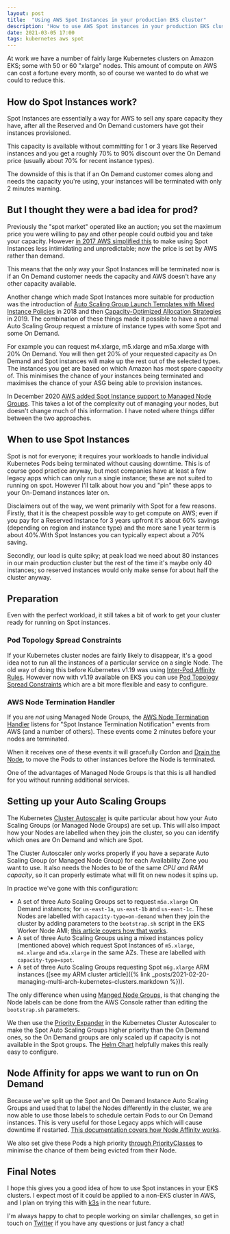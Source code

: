 ```yaml
---
layout: post
title:  "Using AWS Spot Instances in your production EKS cluster"
description: "How to use AWS Spot instances in your production EKS cluster without causing an outage."
date: 2021-03-05 17:00
tags: kubernetes aws spot
---
```


At work we have a number of fairly large Kubernetes clusters on Amazon EKS; some with 50 or 60 "xlarge" nodes. This amount of compute on AWS can cost a fortune every month, so of course we wanted to do what we could to reduce this.

## How do Spot Instances work?

Spot Instances are essentially a way for AWS to sell any spare capacity they have, after all the Reserved and On Demand customers have got their instances provisioned. 

This capacity is available without committing for 1 or 3 years like Reserved instances and you get a roughly 70% to 90% discount over the On Demand price (usually about 70% for recent instance types).

The downside of this is that if an On Demand customer comes along and needs the capacity you're using, your instances will be terminated with only 2 minutes warning.

## But I thought they were a bad idea for prod?

Previously the "spot market" operated like an auction; you set the maximum price you were willing to pay and other people could outbid you and take your capacity. However [in 2017 AWS simplified this](https://aws.amazon.com/blogs/compute/new-amazon-ec2-spot-pricing/) to make using Spot Instances less intimidating and unpredictable; now the price is set by AWS rather than demand.

This means that the only way your Spot Instances will be terminated now is if an On Demand customer needs the capacity and AWS doesn't have any other capacity available.

Another change which made Spot Instances more suitable for production was the introduction of [Auto Scaling Group Launch Templates with Mixed Instance Policies](https://aws.amazon.com/blogs/aws/new-ec2-auto-scaling-groups-with-multiple-instance-types-purchase-options/) in 2018 and then [Capacity-Optimized Allocation Strategies](https://aws.amazon.com/about-aws/whats-new/2019/08/new-capacity-optimized-allocation-strategy-for-provisioning-amazon-ec2-spot-instances/) in 2019. The combination of these things made it possible to have a normal Auto Scaling Group request a mixture of instance types with some Spot and some On Demand.

For example you can request m4.xlarge, m5.xlarge and m5a.xlarge with 20% On Demand. You will then get 20% of your requested capacity as On Demand and Spot instances will make up the rest out of the selected types. The instances you get are based on which Amazon has most spare capacity of. This minimises the chance of your instances being terminated and maximises the chance of your ASG being able to provision instances.

In December 2020 [AWS added Spot Instance support to Managed Node Groups](https://aws.amazon.com/blogs/containers/amazon-eks-now-supports-provisioning-and-managing-ec2-spot-instances-in-managed-node-groups/). This takes a lot of the complexity out of managing your nodes, but doesn't change much of this information. I have noted where things differ between the two approaches.

## When to use Spot Instances

Spot is not for everyone; it requires your workloads to handle individual Kubernetes Pods being terminated without causing downtime. This is of course good practice anyway, but most companies have at least a few legacy apps which can only run a single instance; these are not suited to running on spot. However I'll talk about how you and "pin" these apps to your On-Demand instances later on.

Disclaimers out of the way, we went primarily with Spot for a few reasons. Firstly, that it is the cheapest possible way to get compute on AWS; even if you pay for a Reserved Instance for 3 years upfront it's about 60% savings (depending on region and instance type) and the more sane 1 year term is about 40%.With Spot Instances you can typically expect about a 70% saving.

Secondly, our load is quite spiky; at peak load we need about 80 instances in our main production cluster but the rest of the time it's maybe only 40 instances; so reserved instances would only make sense for about half the cluster anyway.

## Preparation

Even with the perfect workload, it still takes a bit of work to get your cluster ready for running on Spot instances.

### Pod Topology Spread Constraints 

If your Kubernetes cluster nodes are fairly likely to disappear, it's a good idea not to run all the instances of a particular service on a single Node. The old way of doing this before Kubernetes v1.19 was using [Inter-Pod Affinity Rules](https://kubernetes.io/docs/concepts/scheduling-eviction/assign-pod-node/#inter-pod-affinity-and-anti-affinity). However now with v1.19 available on EKS you can use [Pod Topology Spread Constraints](https://kubernetes.io/docs/concepts/workloads/pods/pod-topology-spread-constraints/) which are a bit more flexible and easy to configure.

### AWS Node Termination Handler

If you are _not_ using Managed Node Groups, the [AWS Node Termination Handler](https://github.com/aws/aws-node-termination-handler) listens for "Spot Instance Termination Notification" events from AWS (and a number of others). These events come 2 minutes before your nodes are terminated.

When it receives one of these events it will gracefully Cordon and [Drain the Node](https://kubernetes.io/docs/tasks/administer-cluster/safely-drain-node/), to move the Pods to other instances before the Node is terminated.

One of the advantages of Managed Node Groups is that this is all handled for you without running additional services.

## Setting up your Auto Scaling Groups

The Kubernetes [Cluster Autoscaler](https://github.com/kubernetes/autoscaler/blob/master/cluster-autoscaler) is quite particular about how your Auto Scaling Groups (or Managed Node Groups) are set up. This will also impact how your Nodes are labelled when they join the cluster, so you can identify which ones are On Demand and which are Spot.

The Cluster Autoscaler only works properly if you have a separate Auto Scaling Group (or Managed Node Group) for each Availability Zone you want to use. It also needs the Nodes to be of the same *CPU and RAM capacity*, so it can properly estimate what will fit on new nodes it spins up.

In practice we've gone with this configuration:

* A set of three Auto Scaling Groups set to request `m5a.xlarge` On Demand instances; for `us-east-1a`, `us-east-1b` and `us-east-1c`. These Nodes are labelled with `capacity-type=on-demand` when they join the cluster by adding parameters to the `bootstrap.sh` script in the EKS Worker Node AMI; [this article covers how that works](https://aws.amazon.com/blogs/opensource/improvements-eks-worker-node-provisioning/).
* A set of three Auto Scaling Groups using a mixed instances policy (mentioned above) which request Spot Instances of `m5.xlarge`, `m4.xlarge` and `m5a.xlarge` in the same AZs. These are labelled with `capacity-type=spot`.
* A set of three Auto Scaling Groups requesting Spot `m6g.xlarge` ARM instances ([see my ARM cluster article]({% link _posts/2021-02-20-managing-multi-arch-kubernetes-clusters.markdown %})).

The only difference when using [Manged Node Groups](https://aws.amazon.com/blogs/containers/amazon-eks-now-supports-provisioning-and-managing-ec2-spot-instances-in-managed-node-groups/), is that changing the Node labels can be done from the AWS Console rather than editing the `bootstrap.sh` parameters.

We then use the [Priority Expander](https://github.com/kubernetes/autoscaler/blob/master/cluster-autoscaler/expander/priority/readme.md) in the Kubernetes Cluster Autoscaler to make the Spot Auto Scaling Groups higher priority than the On Demand ones, so the On Demand groups are only scaled up if capacity is not available in the Spot groups. The [Helm Chart](https://github.com/kubernetes/autoscaler/blob/master/charts/cluster-autoscaler/values.yaml) helpfully makes this really easy to configure.

## Node Affinity for apps we want to run on On Demand

Because we've split up the Spot and On Demand Instance Auto Scaling Groups and used that to label the Nodes differently in the cluster, we are now able to use those labels to schedule certain Pods to our On Demand instances. This is very useful for those Legacy apps which will cause downtime if restarted. [This documentation covers how Node Affinity works](https://kubernetes.io/docs/tasks/configure-pod-container/assign-pods-nodes-using-node-affinity/).

We also set give these Pods a high priority [through PriorityClasses](https://kubernetes.io/docs/concepts/configuration/pod-priority-preemption/) to minimise the chance of them being evicted from their Node.

## Final Notes

I hope this gives you a good idea of how to use Spot instances in your EKS clusters. I expect most of it could be applied to a non-EKS cluster in AWS, and I plan on trying this with [k3s](https://k3s.io/) in the near future.

I'm always happy to chat to people working on similar challenges, so get in touch on [Twitter](https://twitter.com/cablespaghetti) if you have any questions or just fancy a chat!
